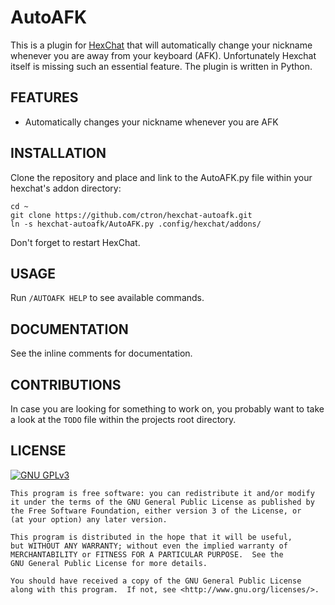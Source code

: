 # AutoAFK

This is a plugin for [HexChat][hexchat] that will automatically change your
nickname whenever you are away from your keyboard (AFK). Unfortunately Hexchat
itself is missing such an essential feature. The plugin is written in Python.

## FEATURES

- Automatically changes your nickname whenever you are AFK

## INSTALLATION

Clone the repository and place and link to the AutoAFK.py file within your
hexchat's addon directory:

    cd ~
    git clone https://github.com/ctron/hexchat-autoafk.git
    ln -s hexchat-autoafk/AutoAFK.py .config/hexchat/addons/

Don't forget to restart HexChat.

## USAGE

Run `/AUTOAFK HELP` to see available commands.

## DOCUMENTATION

See the inline comments for documentation.

## CONTRIBUTIONS

In case you are looking for something to work on, you probably want to take a
look at the `TODO` file within the projects root directory.

## LICENSE

[![GNU GPLv3](http://www.gnu.org/graphics/gplv3-127x51.png "GNU GPLv3")](http://www.gnu.org/licenses/gpl.html)

    This program is free software: you can redistribute it and/or modify
    it under the terms of the GNU General Public License as published by
    the Free Software Foundation, either version 3 of the License, or
    (at your option) any later version.

    This program is distributed in the hope that it will be useful,
    but WITHOUT ANY WARRANTY; without even the implied warranty of
    MERCHANTABILITY or FITNESS FOR A PARTICULAR PURPOSE.  See the
    GNU General Public License for more details.

    You should have received a copy of the GNU General Public License
    along with this program.  If not, see <http://www.gnu.org/licenses/>.

[hexchat]: https://hexchat.github.io/

